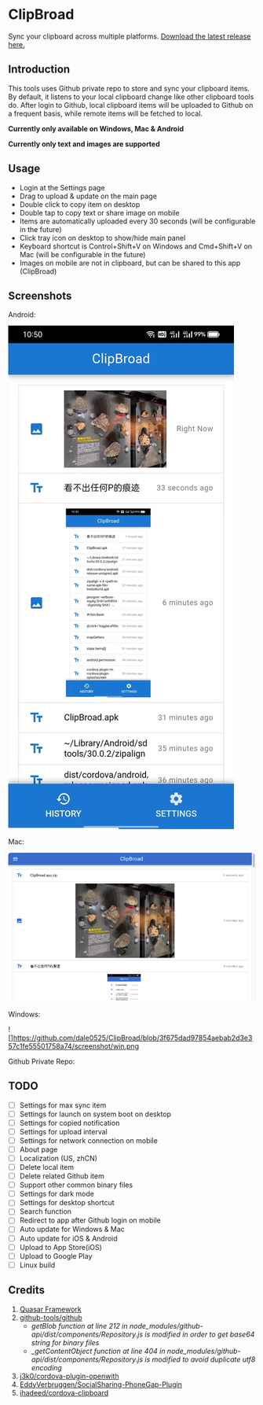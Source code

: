 # ClipBroad
Sync your clipboard across multiple platforms. [Download the latest release here.](https://github.com/dale0525/ClipBroad/releases)

## Introduction
This tools uses Github private repo to store and sync your clipboard items. By default, it listens to your local clipboard change like other clipboard tools do. After login to Github, local clipboard items will be uploaded to Github on a frequent basis, while remote items will be fetched to local.

**Currently only available on Windows, Mac & Android**

**Currently only text and images are supported**

## Usage
- Login at the Settings page
- Drag to upload & update on the main page
- Double click to copy item on desktop
- Double tap to copy text or share image on mobile
- Items are automatically uploaded every 30 seconds (will be configurable in the future)
- Click tray icon on desktop to show/hide main panel
- Keyboard shortcut is Control+Shift+V on Windows and Cmd+Shift+V on Mac (will be configurable in the future)
- Images on mobile are not in clipboard, but can be shared to this app (ClipBroad)

## Screenshots
Android:

![](https://github.com/dale0525/ClipBroad/blob/3f675dad97854aebab2d3e357c1fe55501758a74/screenshot/android.png)

Mac:

![](https://github.com/dale0525/ClipBroad/blob/3f675dad97854aebab2d3e357c1fe55501758a74/screenshot/mac.png)

Windows:

![]https://github.com/dale0525/ClipBroad/blob/3f675dad97854aebab2d3e357c1fe55501758a74/screenshot/win.png

Github Private Repo:


## TODO
- [ ] Settings for max sync item
- [ ] Settings for launch on system boot on desktop
- [ ] Settings for copied notification
- [ ] Settings for upload interval
- [ ] Settings for network connection on mobile
- [ ] About page
- [ ] Localization (US, zhCN)
- [ ] Delete local item
- [ ] Delete related Github item
- [ ] Support other common binary files
- [ ] Settings for dark mode
- [ ] Settings for desktop shortcut
- [ ] Search function
- [ ] Redirect to app after Github login on mobile
- [ ] Auto update for Windows & Mac
- [ ] Auto update for iOS & Android
- [ ] Upload to App Store(iOS)
- [ ] Upload to Google Play
- [ ] Linux build

## Credits
1. [Quasar Framework](https://github.com/quasarframework/quasar)
2. [github-tools/github](https://github.com/github-tools/github)
    - *getBlob function at line 212 in node_modules/github-api/dist/components/Repository.js is modified in order to get base64 string for binary files*
    - *_getContentObject function at line 404 in node_modules/github-api/dist/components/Repository.js is modified to avoid duplicate utf8 encoding*
3. [j3k0/cordova-plugin-openwith](https://github.com/j3k0/cordova-plugin-openwith)
4. [EddyVerbruggen/SocialSharing-PhoneGap-Plugin](https://github.com/EddyVerbruggen/SocialSharing-PhoneGap-Plugin)
5. [ihadeed/cordova-clipboard](https://github.com/ihadeed/cordova-clipboard)